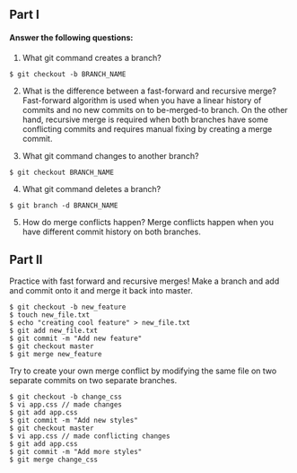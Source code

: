 ## Part I
#### Answer the following questions:

1. What git command creates a branch?
```
$ git checkout -b BRANCH_NAME
```

2. What is the difference between a fast-forward and recursive merge?
Fast-forward algorithm is used when you have a linear history of commits and no new commits on to be-merged-to branch. On the other hand, recursive merge is required when both branches have some conflicting commits and requires manual fixing by creating a merge commit.

3. What git command changes to another branch?
```
$ git checkout BRANCH_NAME
```

4. What git command deletes a branch?
```
$ git branch -d BRANCH_NAME
```

5. How do merge conflicts happen?
Merge conflicts happen when you have different commit history on both branches.

## Part II
Practice with fast forward and recursive merges! Make a branch and add and commit onto it and merge it back into master.
```
$ git checkout -b new_feature
$ touch new_file.txt
$ echo "creating cool feature" > new_file.txt
$ git add new_file.txt
$ git commit -m "Add new feature"
$ git checkout master
$ git merge new_feature
```

Try to create your own merge conflict by modifying the same file on two separate commits on two separate branches.
```
$ git checkout -b change_css
$ vi app.css // made changes
$ git add app.css
$ git commit -m "Add new styles"
$ git checkout master
$ vi app.css // made conflicting changes
$ git add app.css
$ git commit -m "Add more styles"
$ git merge change_css
```